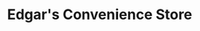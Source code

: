 ---
title: "Edgar's Convenience Store"
url: /krugerville/edgars-convenience-store/
shop: Lebensmittel
---